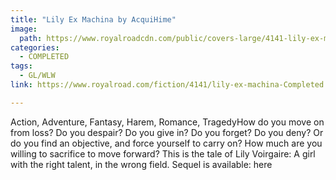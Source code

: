 ```yaml
---
title: "Lily Ex Machina by AcquiHime"
image:
  path: https://www.royalroadcdn.com/public/covers-large/4141-lily-ex-machina-Completed.jpg
categories:
  - COMPLETED
tags:
  - GL/WLW
link: https://www.royalroad.com/fiction/4141/lily-ex-machina-Completed

---
```

Action, Adventure, Fantasy, Harem, Romance, TragedyHow do you move on from loss? Do you despair? Do you give in? Do you forget? Do you deny? Or do you find an objective, and force yourself to carry on? How much are you willing to sacrifice to move forward? This is the tale of Lily Voirgaire: A girl with the right talent, in the wrong field. Sequel is available: here

